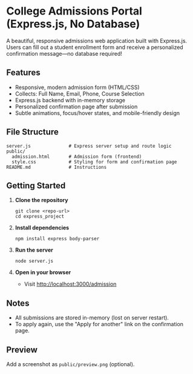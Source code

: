 # College Admissions Portal (Express.js, No Database)

A beautiful, responsive admissions web application built with Express.js. Users can fill out a student enrollment form and receive a personalized confirmation message—no database required!

## Features
- Responsive, modern admission form (HTML/CSS)
- Collects: Full Name, Email, Phone, Course Selection
- Express.js backend with in-memory storage
- Personalized confirmation page after submission
- Subtle animations, focus/hover states, and mobile-friendly design

## File Structure
```
server.js              # Express server setup and route logic
public/
  admission.html       # Admission form (frontend)
  style.css            # Styling for form and confirmation page
README.md              # Instructions
```

## Getting Started

1. **Clone the repository**
   ```
   git clone <repo-url>
   cd express_project
   ```

2. **Install dependencies**
   ```
   npm install express body-parser
   ```

3. **Run the server**
   ```
   node server.js
   ```

4. **Open in your browser**
   - Visit [http://localhost:3000/admission](http://localhost:3000/admission)

## Notes
- All submissions are stored in-memory (lost on server restart).
- To apply again, use the "Apply for another" link on the confirmation page.

## Preview
Add a screenshot as `public/preview.png` (optional). 
